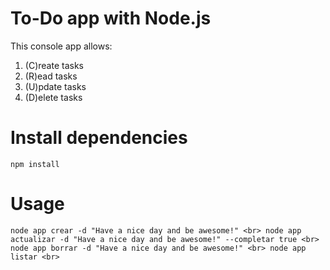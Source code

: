 # To-Do app with Node.js

This console app allows:
1. (C)reate tasks
2. (R)ead tasks
3. (U)pdate tasks
4. (D)elete tasks

# Install dependencies
`
npm install
`

# Usage
`
node app crear -d "Have a nice day and be awesome!" <br>
node app actualizar -d "Have a nice day and be awesome!" --completar true <br>
node app borrar -d "Have a nice day and be awesome!" <br>
node app listar <br>
`
